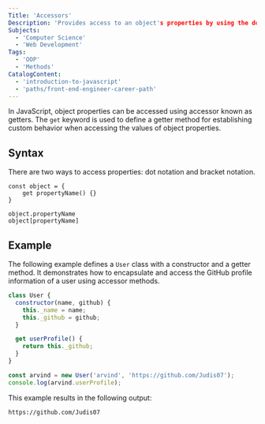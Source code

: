 ```yaml
---
Title: 'Accessors'
Description: 'Provides access to an object's properties by using the dot notation or the bracket notation.'
Subjects:
  - 'Computer Science'
  - 'Web Development'
Tags:
  - 'OOP'
  - 'Methods'
CatalogContent:
  - 'introduction-to-javascript'
  - 'paths/front-end-engineer-career-path'
---
```


In JavaScript, object properties can be accessed using accessor known as getters. The `get` keyword is used to define a getter method for establishing custom behavior when accessing the values of object properties.

## Syntax

There are two ways to access properties: dot notation and bracket notation.

```pseudo
const object = {
    get propertyName() {}
}

object.propertyName
object[propertyName]
```

## Example

The following example defines a `User` class with a constructor and a getter method. It demonstrates how to encapsulate and access the GitHub profile information of a user using accessor methods.

```js
class User {
  constructor(name, github) {
    this._name = name;
    this._github = github;
  }

  get userProfile() {
    return this._github;
  }
}

const arvind = new User('arvind', 'https://github.com/Judis07');
console.log(arvind.userProfile);
```

This example results in the following output:

```shell
https://github.com/Judis07
```
